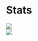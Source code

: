 <h1> Stats </h1>
<p float="left">
  <img src="https://github-readme-stats.vercel.app/api?username=vladikasik&show_icons=true&theme=github_dark" />
  <br/>
  <img src="https://github-readme-stats.vercel.app/api/wakatime?username=Vladikasik&theme=github_dark" /> 
</p>
